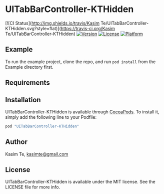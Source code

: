 # UITabBarController-KTHidden

[![CI Status](http://img.shields.io/travis/Kasim Te/UITabBarController-KTHidden.svg?style=flat)](https://travis-ci.org/Kasim Te/UITabBarController-KTHidden)
[![Version](https://img.shields.io/cocoapods/v/UITabBarController-KTHidden.svg?style=flat)](http://cocoapods.org/pods/UITabBarController-KTHidden)
[![License](https://img.shields.io/cocoapods/l/UITabBarController-KTHidden.svg?style=flat)](http://cocoapods.org/pods/UITabBarController-KTHidden)
[![Platform](https://img.shields.io/cocoapods/p/UITabBarController-KTHidden.svg?style=flat)](http://cocoapods.org/pods/UITabBarController-KTHidden)

## Example

To run the example project, clone the repo, and run `pod install` from the Example directory first.

## Requirements

## Installation

UITabBarController-KTHidden is available through [CocoaPods](http://cocoapods.org). To install
it, simply add the following line to your Podfile:

```ruby
pod "UITabBarController-KTHidden"
```

## Author

Kasim Te, kasimte@gmail.com

## License

UITabBarController-KTHidden is available under the MIT license. See the LICENSE file for more info.
